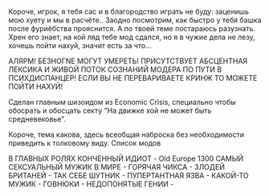 Короче, игрок, я тебя сас и в благородство играть не буду: заценишь мою хуету и мы в расчёте..
Заодно посмотрим, как быстро у тебя башка после фуриёбства прояснится. А по твоей теме постараюсь разузнать.
Хрен его знает, на кой ляд тебе мод сдался, но я в чужие дела не лезу, хочешь пойти нахуй, значит есть за что…


АЛЯРМ! БЕЗНОГNЕ МОГУТ УМЕРЕТЬ! ПРИСУТСТВУЕТ АБСЦЕНТНАЯ ЛЕКСИКА И ЖИВОЙ ПОТОК СОЗНАНИЙ МОДЕРА ПО ПУТИ В ПСИХДИСПАНЦЕР!
ЕСЛИ ВЫ НЕ ПЕРЕВАРИВАЕТЕ КРИНЖ ТО МОЖЕТЕ ПОЙТИ НАХУЙ!


Сделан главным шизоидом из Economic Crisis, специально чтобы обосрать и обосцать секту "На движке хой не может быть средневековье".

Короче, тема какова, здесь всеобщая наброска без необходимости приведить к толковому виду.
Список модов

В ГЛАВНЫХ РОЛЯХ
КОНЧЕННЫЙ ИДИОТ - Old Europe 1300
САМЫЙ СЕКСУАЛЬНЫЙ МУЖИК В МИРЕ - 
ГОРЯЧАЯ ЧИКСА - 
ЗЛОДЕЙ БРИТАНЕЙ -
ТАК СЕБЕ ШУТНИК - 
ПУПЕРТАНТНАЯ ЯЗВА - 
КАКОЙ-ТО МУЖИК - 
ГОВНЮКИ - 
НЕДОПОНЯТЫЕ ГЕНИИ - 

